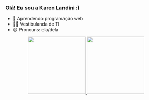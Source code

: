 ### Olá! Eu sou a Karen Landini :)

- 🌱 Aprendendo programação web
- 🐱‍🏍 Vestibulanda de TI 
- 😄 Pronouns: ela/dela


<div align="center">
  <a href="https://github.com/karenlandini">
  <img height="180em" src="https://github-readme-stats.vercel.app/api?username=karenlandini&show_icons=true&theme=dracula&include_all_commits=true&count_private=true"/>
  <img height="180em" src="https://github-readme-stats.vercel.app/api/top-langs/?username=karenlandini&layout=compact&langs_count=7&theme=dracula"/>
</div>
